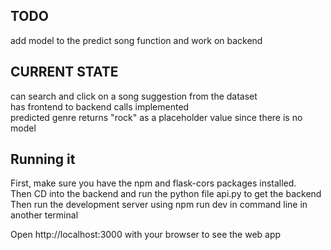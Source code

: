 ## TODO
add model to the predict song function and work on backend 

## CURRENT STATE
can search and click on a song suggestion from the dataset <br />
has frontend to backend calls implemented <br />
predicted genre returns "rock" as a placeholder value since there is no model <br />

## Running it
First, make sure you have the npm and flask-cors packages installed. <br />
Then CD into the backend and run the python file api.py to get the backend <br />
Then run the development server using npm run dev in command line in another terminal <br />

Open http://localhost:3000 with your browser to see the web app
